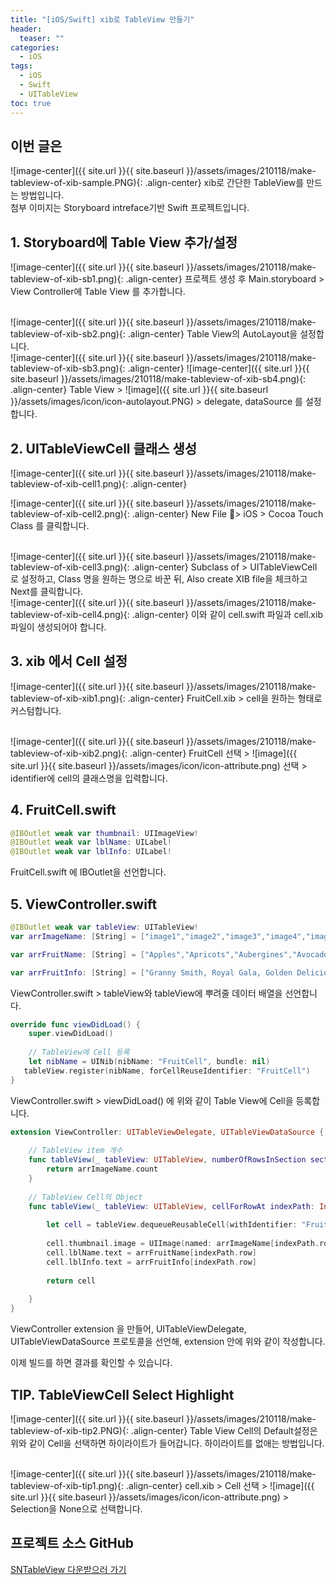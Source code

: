 ```yaml
---
title: "[iOS/Swift] xib로 TableView 만들기"
header:
  teaser: ""
categories:
  - iOS
tags:
  - iOS
  - Swift
  - UITableView
toc: true
---
```


## 이번 글은
![image-center]({{ site.url }}{{ site.baseurl }}/assets/images/210118/make-tableview-of-xib-sample.PNG){: .align-center}
xib로 간단한 TableView를 만드는 방법입니다.<br>
첨부 이미지는 Storyboard intreface기반 Swift 프로젝트입니다.


## 1. Storyboard에 Table View 추가/설정

![image-center]({{ site.url }}{{ site.baseurl }}/assets/images/210118/make-tableview-of-xib-sb1.png){: .align-center}
프로젝트 생성 후 Main.storyboard > View Controller에 Table View 를 추가합니다.

<br>
![image-center]({{ site.url }}{{ site.baseurl }}/assets/images/210118/make-tableview-of-xib-sb2.png){: .align-center}
Table View의 AutoLayout을 설정합니다.

<br>
![image-center]({{ site.url }}{{ site.baseurl }}/assets/images/210118/make-tableview-of-xib-sb3.png){: .align-center}
![image-center]({{ site.url }}{{ site.baseurl }}/assets/images/210118/make-tableview-of-xib-sb4.png){: .align-center}
Table View >  ![image]({{ site.url }}{{ site.baseurl }}/assets/images/icon/icon-autolayout.PNG) > delegate, dataSource 를 설정합니다.


## 2. UITableViewCell 클래스 생성

![image-center]({{ site.url }}{{ site.baseurl }}/assets/images/210118/make-tableview-of-xib-cell1.png){: .align-center}

![image-center]({{ site.url }}{{ site.baseurl }}/assets/images/210118/make-tableview-of-xib-cell2.png){: .align-center}
New File > iOS > Cocoa Touch Class 를 클릭합니다.

<br>
![image-center]({{ site.url }}{{ site.baseurl }}/assets/images/210118/make-tableview-of-xib-cell3.png){: .align-center}
Subclass of > UITableViewCell 로 설정하고,
Class 명을 원하는 명으로 바꾼 뒤,
Also create XIB file을 체크하고 Next를 클릭합니다.

<br>
![image-center]({{ site.url }}{{ site.baseurl }}/assets/images/210118/make-tableview-of-xib-cell4.png){: .align-center}
이와 같이 cell.swift 파일과 cell.xib 파일이 생성되어야 합니다.


## 3. xib 에서 Cell 설정

![image-center]({{ site.url }}{{ site.baseurl }}/assets/images/210118/make-tableview-of-xib-xib1.png){: .align-center}
FruitCell.xib > cell을 원하는 형태로 커스텀합니다.

<br>
![image-center]({{ site.url }}{{ site.baseurl }}/assets/images/210118/make-tableview-of-xib-xib2.png){: .align-center}
FruitCell 선택 > ![image]({{ site.url }}{{ site.baseurl }}/assets/images/icon/icon-attribute.png) 선택 > identifier에 cell의 클래스명을 입력합니다.


## 4. FruitCell.swift

```swift
@IBOutlet weak var thumbnail: UIImageView!
@IBOutlet weak var lblName: UILabel!
@IBOutlet weak var lblInfo: UILabel!
```
FruitCell.swift 에 IBOutlet을 선언합니다.

## 5. ViewController.swift

```swift
@IBOutlet weak var tableView: UITableView!
var arrImageName: [String] = ["image1","image2","image3","image4","image5","image6","image7","image8","image9","image10"]

var arrFruitName: [String] = ["Apples","Apricots","Aubergines","Avocados","Bananas","Butternut squash","Cherries","Clementines","Dates","Elderberries"]

var arrFruitInfo: [String] = ["Granny Smith, Royal Gala, Golden Delicious and Pink Lady are just a few of the thousands of kinds of apple that are grown around the world.","Apricots can be eaten fresh or dried – both are packed with vitamins. ","Most aubergines are teardrop-shaped and have glossy purple skin.","Sometimes called an avocado pear, this fruit is often mistakenly described as a vegetable because we eat it in salads.","A great snack in a handy yellow skin!","Butternut squash is a large and pear-shaped fruit with a golden-brown to yellow skin.","Cherries grow from stalks in pairs and a tree can produce fruit for as long as 100 years!","This citrus fruit is the smallest of the tangerines.","These fruits come from the date palm tree and grow abundantly in Egypt.","These little, almost black berries grow on bushes all over the UK countryside in summer."]

```
ViewController.swift > tableView와 tableView에 뿌려줄 데이터 배열을 선언합니다.
<br>

```swift
override func viewDidLoad() {
    super.viewDidLoad()
    
    // TableView에 Cell 등록
    let nibName = UINib(nibName: "FruitCell", bundle: nil)
   tableView.register(nibName, forCellReuseIdentifier: "FruitCell")
}
```
ViewController.swift > viewDidLoad() 에 위와 같이 Table View에 Cell을 등록합니다.
<br>

```swift
extension ViewController: UITableViewDelegate, UITableViewDataSource {
    
    // TableView item 개수
    func tableView(_ tableView: UITableView, numberOfRowsInSection section: Int) -> Int {
        return arrImageName.count
    }
    
    // TableView Cell의 Object
    func tableView(_ tableView: UITableView, cellForRowAt indexPath: IndexPath) -> UITableViewCell {
        
        let cell = tableView.dequeueReusableCell(withIdentifier: "FruitCell", for: indexPath) as! FruitCell
        
        cell.thumbnail.image = UIImage(named: arrImageName[indexPath.row])
        cell.lblName.text = arrFruitName[indexPath.row]
        cell.lblInfo.text = arrFruitInfo[indexPath.row]
        
        return cell
        
    }
}
```
ViewController extension 을 만들어, UITableViewDelegate, UITableViewDataSource 프로토콜을 선언해,
extension 안에 위와 같이 작성합니다.

이제 빌드를 하면 결과를 확인할 수 있습니다.


## TIP. TableViewCell Select Highlight

![image-center]({{ site.url }}{{ site.baseurl }}/assets/images/210118/make-tableview-of-xib-tip2.PNG){: .align-center}
Table View Cell의 Default설정은 위와 같이 Cell을 선택하면 하이라이트가 들어갑니다.
하이라이트를 없애는 방법입니다.

<br>
![image-center]({{ site.url }}{{ site.baseurl }}/assets/images/210118/make-tableview-of-xib-tip1.png){: .align-center}
cell.xib > Cell 선택 > ![image]({{ site.url }}{{ site.baseurl }}/assets/images/icon/icon-attribute.png) > Selection을 None으로 선택합니다.


## 프로젝트 소스 GitHub
[SNTableView 다운받으러 가기](https://github.com/SuniDev/SNTableView)
